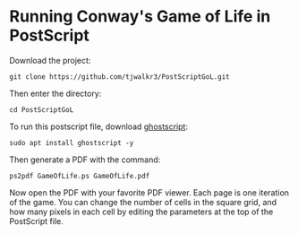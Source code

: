 # Running Conway's Game of Life in PostScript
Download the project: 

```
git clone https://github.com/tjwalkr3/PostScriptGoL.git
```

Then enter the directory: 

```
cd PostScriptGoL
```

To run this postscript file, download <a href="https://www.ghostscript.com/" target="_blank">ghostscript</a>: 

```
sudo apt install ghostscript -y
```

Then generate a PDF with the command: 

```
ps2pdf GameOfLife.ps GameOfLife.pdf
```

Now open the PDF with your favorite PDF viewer.  Each page is one iteration of the game.  You can change the number of cells in the square grid, and how many pixels in each cell by editing the parameters at the top of the PostScript file.  
